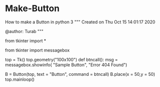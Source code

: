 # Make-Button
How to make a Button in python 3
"""
Created on Thu Oct 15 14:01:17 2020

@author: Turab
"""

from tkinter import *

from tkinter import messagebox

top = Tk()
top.geometry("100x100")
def btncall():
   msg = messagebox.showinfo( "Sample Button", "Error 404 Found")

B = Button(top, text = "Button", command = btncall)
B.place(x = 50,y = 50)
top.mainloop()
